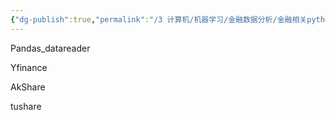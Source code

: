 ```yaml
---
{"dg-publish":true,"permalink":"/3 计算机/机器学习/金融数据分析/金融相关python库/","title":"金融相关python库"}
---
```



Pandas_datareader

Yfinance

AkShare

tushare